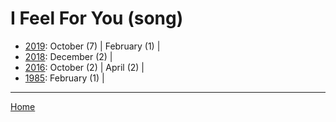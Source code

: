 # I Feel For You (song)

  * [2019](./i-feel-for-you-song-2019.md): 
      October (7) | 
      February (1) | 
  * [2018](./i-feel-for-you-song-2018.md): 
      December (2) | 
  * [2016](./i-feel-for-you-song-2016.md): 
      October (2) | 
      April (2) | 
  * [1985](./i-feel-for-you-song-1985.md): 
      February (1) | 

----

[Home](../)

